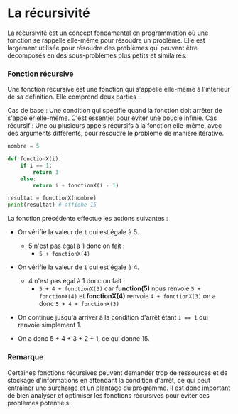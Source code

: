 # La récursivité

La récursivité est un concept fondamental en programmation où une fonction se rappelle elle-même pour résoudre un problème. Elle est largement utilisée pour résoudre des problèmes qui peuvent être décomposés en des sous-problèmes plus petits et similaires.

### Fonction récursive
Une fonction récursive est une fonction qui s'appelle elle-même à l'intérieur de sa définition. Elle comprend deux parties :

Cas de base : Une condition qui spécifie quand la fonction doit arrêter de s'appeler elle-même. C'est essentiel pour éviter une boucle infinie.
Cas récursif : Une ou plusieurs appels récursifs à la fonction elle-même, avec des arguments différents, pour résoudre le problème de manière itérative.

```python
nombre = 5

def fonctionX(i):
    if i == 1:
        return 1
    else:
        return i + fonctionX(i - 1)

resultat = fonctionX(nombre)
print(resultat) # affiche 15
```

La fonction précédente effectue les actions suivantes :

- On vérifie la valeur de `i` qui est égale à 5.
  - 5 n'est pas égal à 1 donc on fait :
    - ``5 + fonctionX(4)``

- On vérifie la valeur de `i` qui est égale à 4.
  - 4 n'est pas égal à 1 donc on fait :
    - ``5 + 4 + fonctionX(3)`` car **function(5)** nous renvoie `5 + fonctionX(4)` et **fonctionX(4)** renvoie `4 + fonctionX(3)` on a donc `5 + 4 + fonctionX(3)`

- On continue jusqu'à arriver à la condition d'arrêt étant `i == 1` qui renvoie simplement 1.

- On a donc 5 + 4 + 3 + 2 + 1, ce qui donne 15.

### Remarque 

Certaines fonctions récursives peuvent demander trop de ressources et de stockage d'informations en attendant la condition d'arrêt, ce qui peut entraîner une surcharge et un plantage du programme. Il est donc important de bien analyser et optimiser les fonctions récursives pour éviter ces problèmes potentiels.

